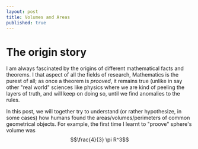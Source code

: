 ```yaml
---
layout: post
title: Volumes and Areas
published: true
---
```


# The origin story
I am always fascinated by the origins of different mathematical facts and theorems. 
I that aspect of all the fields of research, Mathematics is the purest of all; as once a theorem is *prooved*, it remains true (unlike in say other "real world" sciences like physics
where we are kind of peeling the layers of truth, and will keep on doing so, until we find anomalies to the rules. 

In this post, we will together try to understand (or rather hypothesize, in some cases) how humans found the areas/volumes/perimeters of common geometrical objects. 
For example, the first time I learnt to "proove" sphere's volume was $$\frac{4}{3} \pi R^3$$
